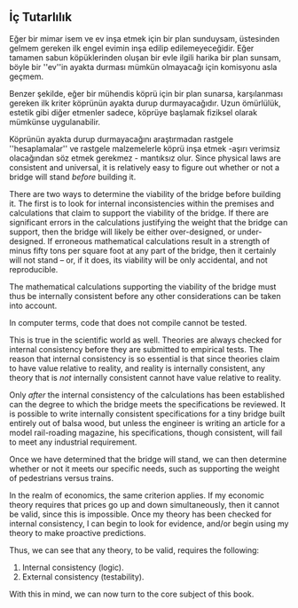 ## İç Tutarlılık

Eğer bir mimar isem ve ev inşa etmek için bir plan sunduysam, üstesinden gelmem gereken ilk engel evimin inşa edilip edilemeyeceğidir. Eğer tamamen sabun köpüklerinden oluşan bir evle ilgili harika bir plan sunsam, böyle bir ''ev''in ayakta durması mümkün olmayacağı için komisyonu asla geçmem.

Benzer şekilde, eğer bir mühendis köprü için bir plan sunarsa, karşılanması gereken ilk kriter köprünün ayakta durup durmayacağıdır. Uzun ömürlülük, estetik gibi diğer etmenler sadece, köprüye başlamak fiziksel olarak mümkünse uygulanabilir.

Köprünün ayakta durup durmayacağını araştırmadan rastgele ''hesaplamalar'' ve rastgele malzemelerle köprü inşa etmek -aşırı verimsiz olacağından söz etmek gerekmez - mantıksız olur. Since physical laws are consistent and universal, it is relatively easy to figure out whether or not a bridge will stand *before* building it.

There are two ways to determine the viability of the bridge before building it. The first is to look for internal inconsistencies within the premises and calculations that claim to support the viability of the bridge. If there are significant errors in the calculations justifying the weight that the bridge can support, then the bridge will likely be either over-designed, or under-designed. If erroneous mathematical calculations result in a strength of minus fifty tons per square foot at any part of the bridge, then it certainly will not stand – or, if it does, its viability will be only accidental, and not reproducible.

The mathematical calculations supporting the viability of the bridge must thus be internally consistent before any other considerations can be taken into account.

In computer terms, code that does not compile cannot be tested.

This is true in the scientific world as well. Theories are always checked for internal consistency before they are submitted to empirical tests. The reason that internal consistency is so essential is that since theories claim to have value relative to reality, and reality is internally consistent, any theory that is *not* internally consistent cannot have value relative to reality.

Only *after* the internal consistency of the calculations has been established can the degree to which the bridge meets the specifications be reviewed. It is possible to write internally consistent specifications for a tiny bridge built entirely out of balsa wood, but unless the engineer is writing an article for a model rail-roading magazine, his specifications, though consistent, will fail to meet any industrial requirement.

Once we have determined that the bridge will stand, we can then determine whether or not it meets our specific needs, such as supporting the weight of pedestrians versus trains.

In the realm of economics, the same criterion applies. If my economic theory requires that prices go up and down simultaneously, then it cannot be valid, since this is impossible. Once my theory has been checked for internal consistency, I can begin to look for evidence, and/or begin using my theory to make proactive predictions.

Thus, we can see that any theory, to be valid, requires the following:

1. Internal consistency (logic).
2. External consistency (testability).

With this in mind, we can now turn to the core subject of this book.